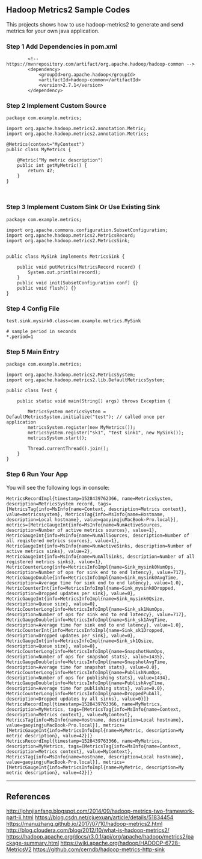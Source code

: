 ## Hadoop Metrics2 Sample Codes

This projects shows how to use hadoop-metrics2 to generate and send metrics for your own java application.

### Step 1 Add Dependencies in pom.xml

```
        <!-- https://mvnrepository.com/artifact/org.apache.hadoop/hadoop-common -->
        <dependency>
            <groupId>org.apache.hadoop</groupId>
            <artifactId>hadoop-common</artifactId>
            <version>2.7.1</version>
        </dependency>
```

### Step 2 Implement Custom Source

```
package com.example.metrics;

import org.apache.hadoop.metrics2.annotation.Metric;
import org.apache.hadoop.metrics2.annotation.Metrics;

@Metrics(context="MyContext")
public class MyMetrics {

    @Metric("My metric description")
    public int getMyMetric() {
        return 42;
    }
}



```

### Step 3 Implement Custom Sink Or Use Existing Sink

```
package com.example.metrics;

import org.apache.commons.configuration.SubsetConfiguration;
import org.apache.hadoop.metrics2.MetricsRecord;
import org.apache.hadoop.metrics2.MetricsSink;


public class MySink implements MetricsSink {

    public void putMetrics(MetricsRecord record) {
        System.out.println(record);
    }
    public void init(SubsetConfiguration conf) {}
    public void flush() {}
}

```

### Step 4 Config File

```
test.sink.mysink0.class=com.example.metrics.MySink

# sample period in seconds
*.period=1
```

### Step 5 Main Entry

```
package com.example.metrics;

import org.apache.hadoop.metrics2.MetricsSystem;
import org.apache.hadoop.metrics2.lib.DefaultMetricsSystem;

public class Test {

    public static void main(String[] args) throws Exception {

        MetricsSystem metricsSystem = DefaultMetricsSystem.initialize("test"); // called once per application
        metricsSystem.register(new MyMetrics());
        metricsSystem.register("sk1", "test sink1", new MySink());
        metricsSystem.start();

        Thread.currentThread().join();
    }
}

```

### Step 6 Run Your App

You will see the following logs in console:

```
MetricsRecordImpl{timestamp=1528439762366, name=MetricsSystem, description=MetricsSystem record, tags=[MetricsTag{info=MsInfo{name=Context, description=Metrics context}, value=metricssystem}, MetricsTag{info=MsInfo{name=Hostname, description=Local hostname}, value=gaoyingjuMacBook-Pro.local}], metrics=[MetricGaugeInt{info=MsInfo{name=NumActiveSources, description=Number of active metrics sources}, value=1}, MetricGaugeInt{info=MsInfo{name=NumAllSources, description=Number of all registered metrics sources}, value=1}, MetricGaugeInt{info=MsInfo{name=NumActiveSinks, description=Number of active metrics sinks}, value=2}, MetricGaugeInt{info=MsInfo{name=NumAllSinks, description=Number of all registered metrics sinks}, value=1}, MetricCounterLong{info=MetricsInfoImpl{name=Sink_mysink0NumOps, description=Number of ops for sink end to end latency}, value=717}, MetricGaugeDouble{info=MetricsInfoImpl{name=Sink_mysink0AvgTime, description=Average time for sink end to end latency}, value=1.0}, MetricCounterInt{info=MetricsInfoImpl{name=Sink_mysink0Dropped, description=Dropped updates per sink}, value=0}, MetricGaugeInt{info=MetricsInfoImpl{name=Sink_mysink0Qsize, description=Queue size}, value=0}, MetricCounterLong{info=MetricsInfoImpl{name=Sink_sk1NumOps, description=Number of ops for sink end to end latency}, value=717}, MetricGaugeDouble{info=MetricsInfoImpl{name=Sink_sk1AvgTime, description=Average time for sink end to end latency}, value=1.0}, MetricCounterInt{info=MetricsInfoImpl{name=Sink_sk1Dropped, description=Dropped updates per sink}, value=0}, MetricGaugeInt{info=MetricsInfoImpl{name=Sink_sk1Qsize, description=Queue size}, value=0}, MetricCounterLong{info=MetricsInfoImpl{name=SnapshotNumOps, description=Number of ops for snapshot stats}, value=1435}, MetricGaugeDouble{info=MetricsInfoImpl{name=SnapshotAvgTime, description=Average time for snapshot stats}, value=0.0}, MetricCounterLong{info=MetricsInfoImpl{name=PublishNumOps, description=Number of ops for publishing stats}, value=1434}, MetricGaugeDouble{info=MetricsInfoImpl{name=PublishAvgTime, description=Average time for publishing stats}, value=0.0}, MetricCounterLong{info=MetricsInfoImpl{name=DroppedPubAll, description=Dropped updates by all sinks}, value=0}]}
MetricsRecordImpl{timestamp=1528439763366, name=MyMetrics, description=MyMetrics, tags=[MetricsTag{info=MsInfo{name=Context, description=Metrics context}, value=MyContext}, MetricsTag{info=MsInfo{name=Hostname, description=Local hostname}, value=gaoyingjuMacBook-Pro.local}], metrics=[MetricGaugeInt{info=MetricsInfoImpl{name=MyMetric, description=My metric description}, value=42}]}
MetricsRecordImpl{timestamp=1528439763366, name=MyMetrics, description=MyMetrics, tags=[MetricsTag{info=MsInfo{name=Context, description=Metrics context}, value=MyContext}, MetricsTag{info=MsInfo{name=Hostname, description=Local hostname}, value=gaoyingjuMacBook-Pro.local}], metrics=[MetricGaugeInt{info=MetricsInfoImpl{name=MyMetric, description=My metric description}, value=42}]}
```

---

## References

http://johnjianfang.blogspot.com/2014/09/hadoop-metrics-two-framework-part-ii.html
https://blog.csdn.net/cjuexuan/article/details/51834454
https://manuzhang.github.io/2017/07/10/hadoop-metrics2.html
http://blog.cloudera.com/blog/2012/10/what-is-hadoop-metrics2/
https://hadoop.apache.org/docs/r3.0.1/api/org/apache/hadoop/metrics2/package-summary.html
https://wiki.apache.org/hadoop/HADOOP-6728-MetricsV2
https://github.com/cerndb/hadoop-metrics-http-sink
